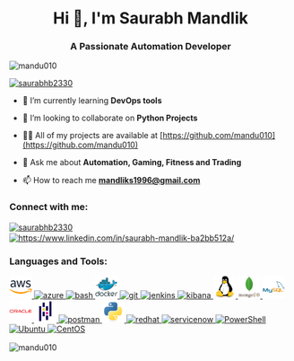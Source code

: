 <h1 align="center">Hi 👋, I'm Saurabh Mandlik</h1>
<h3 align="center">A Passionate Automation Developer</h3>

<p align="left"> <img src="https://komarev.com/ghpvc/?username=mandu010&label=Profile%20views&color=0e75b6&style=flat" alt="mandu010" /> </p>

<p align="left"> <a href="https://twitter.com/saurabhb2330" target="blank"><img src="https://img.shields.io/twitter/follow/saurabhb2330?logo=twitter&style=for-the-badge" alt="saurabhb2330" /></a> </p>

- 🌱 I’m currently learning **DevOps tools**

- 👯 I’m looking to collaborate on **Python Projects**

- 👨‍💻 All of my projects are available at [https://github.com/mandu010](https://github.com/mandu010)

- 💬 Ask me about **Automation, Gaming, Fitness and Trading**

- 📫 How to reach me **mandliks1996@gmail.com**

<h3 align="left">Connect with me:</h3>
<p align="left">
<a href="https://twitter.com/saurabhb2330" target="blank"><img align="center" src="https://raw.githubusercontent.com/rahuldkjain/github-profile-readme-generator/master/src/images/icons/Social/twitter.svg" alt="saurabhb2330" height="30" width="40" /></a>
<a href="https://linkedin.com/in/https://www.linkedin.com/in/saurabh-mandlik-ba2bb512a/" target="blank"><img align="center" src="https://raw.githubusercontent.com/rahuldkjain/github-profile-readme-generator/master/src/images/icons/Social/linked-in-alt.svg" alt="https://www.linkedin.com/in/saurabh-mandlik-ba2bb512a/" height="30" width="40" /></a>
</p>

<h3 align="left">Languages and Tools:</h3>
<p align="left"> <a href="https://aws.amazon.com" target="_blank" rel="noreferrer"> <img src="https://raw.githubusercontent.com/devicons/devicon/master/icons/amazonwebservices/amazonwebservices-original-wordmark.svg" alt="aws" width="40" height="40"/> </a> <a href="https://azure.microsoft.com/en-in/" target="_blank" rel="noreferrer"> <img src="https://www.vectorlogo.zone/logos/microsoft_azure/microsoft_azure-icon.svg" alt="azure" width="40" height="40"/> </a> <a href="https://www.gnu.org/software/bash/" target="_blank" rel="noreferrer"> <img src="https://www.vectorlogo.zone/logos/gnu_bash/gnu_bash-icon.svg" alt="bash" width="40" height="40"/> </a> <a href="https://www.docker.com/" target="_blank" rel="noreferrer"> <img src="https://raw.githubusercontent.com/devicons/devicon/master/icons/docker/docker-original-wordmark.svg" alt="docker" width="40" height="40"/> </a> <a href="https://git-scm.com/" target="_blank" rel="noreferrer"> <img src="https://www.vectorlogo.zone/logos/git-scm/git-scm-icon.svg" alt="git" width="40" height="40"/> </a> <a href="https://www.jenkins.io" target="_blank" rel="noreferrer"> <img src="https://www.vectorlogo.zone/logos/jenkins/jenkins-icon.svg" alt="jenkins" width="40" height="40"/> </a> <a href="https://www.elastic.co/kibana" target="_blank" rel="noreferrer"> <img src="https://www.vectorlogo.zone/logos/elasticco_kibana/elasticco_kibana-icon.svg" alt="kibana" width="40" height="40"/> </a> <a href="https://www.linux.org/" target="_blank" rel="noreferrer"> <img src="https://raw.githubusercontent.com/devicons/devicon/master/icons/linux/linux-original.svg" alt="linux" width="40" height="40"/> </a> <a href="https://www.mongodb.com/" target="_blank" rel="noreferrer"> <img src="https://raw.githubusercontent.com/devicons/devicon/master/icons/mongodb/mongodb-original-wordmark.svg" alt="mongodb" width="40" height="40"/> </a> <a href="https://www.mysql.com/" target="_blank" rel="noreferrer"> <img src="https://raw.githubusercontent.com/devicons/devicon/master/icons/mysql/mysql-original-wordmark.svg" alt="mysql" width="40" height="40"/> </a> <a href="https://www.oracle.com/" target="_blank" rel="noreferrer"> <img src="https://raw.githubusercontent.com/devicons/devicon/master/icons/oracle/oracle-original.svg" alt="oracle" width="40" height="40"/> </a> <a href="https://pandas.pydata.org/" target="_blank" rel="noreferrer"> <img src="https://raw.githubusercontent.com/devicons/devicon/2ae2a900d2f041da66e950e4d48052658d850630/icons/pandas/pandas-original.svg" alt="pandas" width="40" height="40"/> </a> <a href="https://postman.com" target="_blank" rel="noreferrer"> <img src="https://www.vectorlogo.zone/logos/getpostman/getpostman-icon.svg" alt="postman" width="40" height="40"/> </a> <a href="https://www.python.org" target="_blank" rel="noreferrer"> <img src="https://raw.githubusercontent.com/devicons/devicon/master/icons/python/python-original.svg" alt="python" width="40" height="40"/> </a><a href="https://www.ansible.com/" target="_blank" rel="noreferrer">  </a><a href="https://www.redhat.com/en" target="_blank" rel="noreferrer"> <img src="https://www.vectorlogo.zone/logos/redhat/redhat-icon.svg" alt="redhat" width="40" height="40"/> </a> <a href="https://www.redhat.com/en" target="_blank" rel="noreferrer">  </a>
<a href="https://www.servicenow.com/" target="_blank" rel="noreferrer"> <img src="https://www.vectorlogo.zone/logos/servicenow/servicenow-icon.svg" alt="servicenow" width="40" height="40"/> </a> <a href="https://www.servicenow.com/" target="_blank" rel="noreferrer">  </a>
<a href="https://learn.microsoft.com/en-us/powershell/scripting/overview?view=powershell-7.3" target="_blank" rel="noreferrer"> <img src="https://raw.githubusercontent.com/gist/Xainey/d5bde7d01dcbac51ac951810e94313aa/raw/6c858c46726541b48ddaaebab29c41c07a196394/PowerShell.svg" alt="PowerShell" width="40" height="40"/> </a> <a href="https://learn.microsoft.com/en-us/powershell/scripting/overview?view=powershell-7.3/" target="_blank" rel="noreferrer">  </a><a href="https://ubuntu.com/" target="_blank" rel="noreferrer"> <img src="https://www.vectorlogo.zone/logos/ubuntu/ubuntu-ar21.svg" alt="Ubuntu" width="40" height="40"/> </a> <a href="https://ubuntu.com/" target="_blank" rel="noreferrer">  </a>
<a href="https://www.centos.org/" target="_blank" rel="noreferrer"> <img src="https://www.vectorlogo.zone/logos/centos/centos-icon.svg" alt="CentOS" width="40" height="40"/> </a> <a href="https://www.centos.org/" target="_blank" rel="noreferrer">  </a> </p>

<p><img align="center" src="https://github-readme-stats.vercel.app/api/top-langs?username=mandu010&show_icons=true&locale=en&layout=compact" alt="mandu010" /></p>
